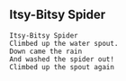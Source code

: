 ## Itsy-Bitsy Spider

```
Itsy-Bitsy Spider
Climbed up the water spout.
Down came the rain
And washed the spider out!
Climbed up the spout again
```

